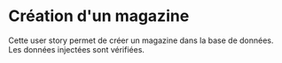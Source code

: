 # Création d'un magazine

Cette user story permet de créer un magazine dans la base de données.
Les données injectées sont vérifiées.